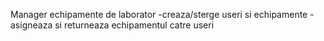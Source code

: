 Manager echipamente de laborator
-creaza/sterge useri si echipamente
-asigneaza si returneaza echipamentul catre useri
